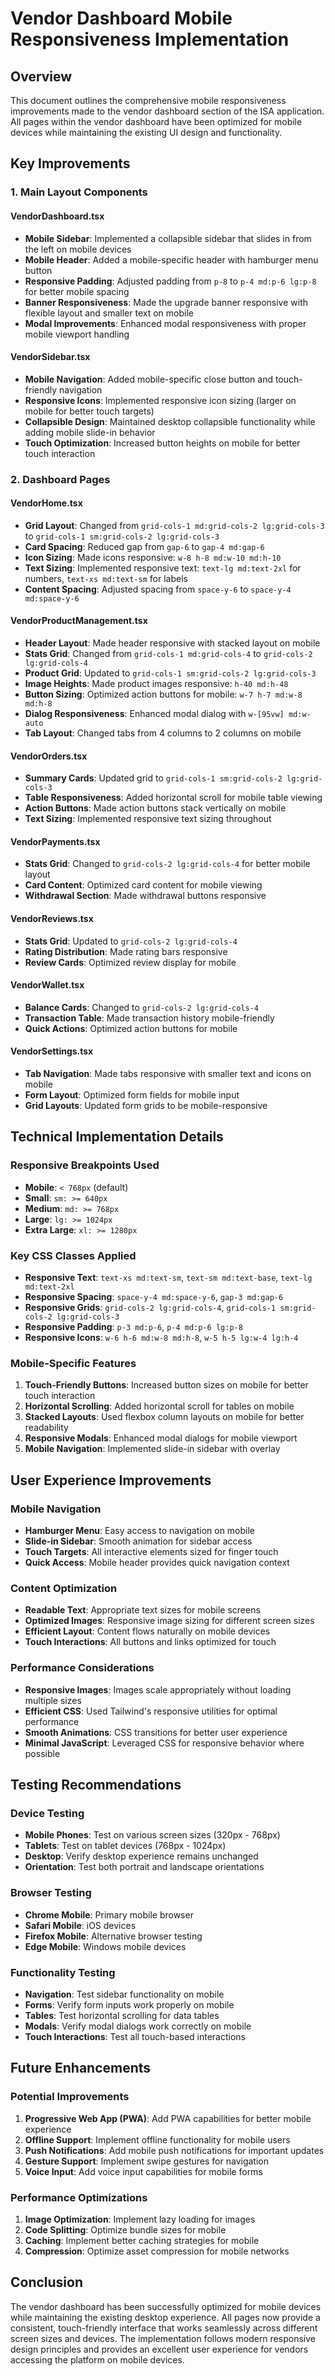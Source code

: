 # Vendor Dashboard Mobile Responsiveness Implementation

## Overview

This document outlines the comprehensive mobile responsiveness improvements made to the vendor dashboard section of the ISA application. All pages within the vendor dashboard have been optimized for mobile devices while maintaining the existing UI design and functionality.

## Key Improvements

### 1. Main Layout Components

#### VendorDashboard.tsx
- **Mobile Sidebar**: Implemented a collapsible sidebar that slides in from the left on mobile devices
- **Mobile Header**: Added a mobile-specific header with hamburger menu button
- **Responsive Padding**: Adjusted padding from `p-8` to `p-4 md:p-6 lg:p-8` for better mobile spacing
- **Banner Responsiveness**: Made the upgrade banner responsive with flexible layout and smaller text on mobile
- **Modal Improvements**: Enhanced modal responsiveness with proper mobile viewport handling

#### VendorSidebar.tsx
- **Mobile Navigation**: Added mobile-specific close button and touch-friendly navigation
- **Responsive Icons**: Implemented responsive icon sizing (larger on mobile for better touch targets)
- **Collapsible Design**: Maintained desktop collapsible functionality while adding mobile slide-in behavior
- **Touch Optimization**: Increased button heights on mobile for better touch interaction

### 2. Dashboard Pages

#### VendorHome.tsx
- **Grid Layout**: Changed from `grid-cols-1 md:grid-cols-2 lg:grid-cols-3` to `grid-cols-1 sm:grid-cols-2 lg:grid-cols-3`
- **Card Spacing**: Reduced gap from `gap-6` to `gap-4 md:gap-6`
- **Icon Sizing**: Made icons responsive: `w-8 h-8 md:w-10 md:h-10`
- **Text Sizing**: Implemented responsive text: `text-lg md:text-2xl` for numbers, `text-xs md:text-sm` for labels
- **Content Spacing**: Adjusted spacing from `space-y-6` to `space-y-4 md:space-y-6`

#### VendorProductManagement.tsx
- **Header Layout**: Made header responsive with stacked layout on mobile
- **Stats Grid**: Changed from `grid-cols-1 md:grid-cols-4` to `grid-cols-2 lg:grid-cols-4`
- **Product Grid**: Updated to `grid-cols-1 sm:grid-cols-2 lg:grid-cols-3`
- **Image Heights**: Made product images responsive: `h-40 md:h-48`
- **Button Sizing**: Optimized action buttons for mobile: `w-7 h-7 md:w-8 md:h-8`
- **Dialog Responsiveness**: Enhanced modal dialog with `w-[95vw] md:w-auto`
- **Tab Layout**: Changed tabs from 4 columns to 2 columns on mobile

#### VendorOrders.tsx
- **Summary Cards**: Updated grid to `grid-cols-1 sm:grid-cols-2 lg:grid-cols-3`
- **Table Responsiveness**: Added horizontal scroll for mobile table viewing
- **Action Buttons**: Made action buttons stack vertically on mobile
- **Text Sizing**: Implemented responsive text sizing throughout

#### VendorPayments.tsx
- **Stats Grid**: Changed to `grid-cols-2 lg:grid-cols-4` for better mobile layout
- **Card Content**: Optimized card content for mobile viewing
- **Withdrawal Section**: Made withdrawal buttons responsive

#### VendorReviews.tsx
- **Stats Grid**: Updated to `grid-cols-2 lg:grid-cols-4`
- **Rating Distribution**: Made rating bars responsive
- **Review Cards**: Optimized review display for mobile

#### VendorWallet.tsx
- **Balance Cards**: Changed to `grid-cols-2 lg:grid-cols-4`
- **Transaction Table**: Made transaction history mobile-friendly
- **Quick Actions**: Optimized action buttons for mobile

#### VendorSettings.tsx
- **Tab Navigation**: Made tabs responsive with smaller text and icons on mobile
- **Form Layout**: Optimized form fields for mobile input
- **Grid Layouts**: Updated form grids to be mobile-responsive

## Technical Implementation Details

### Responsive Breakpoints Used
- **Mobile**: `< 768px` (default)
- **Small**: `sm: >= 640px`
- **Medium**: `md: >= 768px`
- **Large**: `lg: >= 1024px`
- **Extra Large**: `xl: >= 1280px`

### Key CSS Classes Applied
- **Responsive Text**: `text-xs md:text-sm`, `text-sm md:text-base`, `text-lg md:text-2xl`
- **Responsive Spacing**: `space-y-4 md:space-y-6`, `gap-3 md:gap-6`
- **Responsive Grids**: `grid-cols-2 lg:grid-cols-4`, `grid-cols-1 sm:grid-cols-2 lg:grid-cols-3`
- **Responsive Padding**: `p-3 md:p-6`, `p-4 md:p-6 lg:p-8`
- **Responsive Icons**: `w-6 h-6 md:w-8 md:h-8`, `w-5 h-5 lg:w-4 lg:h-4`

### Mobile-Specific Features
1. **Touch-Friendly Buttons**: Increased button sizes on mobile for better touch interaction
2. **Horizontal Scrolling**: Added horizontal scroll for tables on mobile
3. **Stacked Layouts**: Used flexbox column layouts on mobile for better readability
4. **Responsive Modals**: Enhanced modal dialogs for mobile viewport
5. **Mobile Navigation**: Implemented slide-in sidebar with overlay

## User Experience Improvements

### Mobile Navigation
- **Hamburger Menu**: Easy access to navigation on mobile
- **Slide-in Sidebar**: Smooth animation for sidebar access
- **Touch Targets**: All interactive elements sized for finger touch
- **Quick Access**: Mobile header provides quick navigation context

### Content Optimization
- **Readable Text**: Appropriate text sizes for mobile screens
- **Optimized Images**: Responsive image sizing for different screen sizes
- **Efficient Layout**: Content flows naturally on mobile devices
- **Touch Interactions**: All buttons and links optimized for touch

### Performance Considerations
- **Responsive Images**: Images scale appropriately without loading multiple sizes
- **Efficient CSS**: Used Tailwind's responsive utilities for optimal performance
- **Smooth Animations**: CSS transitions for better user experience
- **Minimal JavaScript**: Leveraged CSS for responsive behavior where possible

## Testing Recommendations

### Device Testing
- **Mobile Phones**: Test on various screen sizes (320px - 768px)
- **Tablets**: Test on tablet devices (768px - 1024px)
- **Desktop**: Verify desktop experience remains unchanged
- **Orientation**: Test both portrait and landscape orientations

### Browser Testing
- **Chrome Mobile**: Primary mobile browser
- **Safari Mobile**: iOS devices
- **Firefox Mobile**: Alternative browser testing
- **Edge Mobile**: Windows mobile devices

### Functionality Testing
- **Navigation**: Test sidebar functionality on mobile
- **Forms**: Verify form inputs work properly on mobile
- **Tables**: Test horizontal scrolling for data tables
- **Modals**: Verify modal dialogs work correctly on mobile
- **Touch Interactions**: Test all touch-based interactions

## Future Enhancements

### Potential Improvements
1. **Progressive Web App (PWA)**: Add PWA capabilities for better mobile experience
2. **Offline Support**: Implement offline functionality for mobile users
3. **Push Notifications**: Add mobile push notifications for important updates
4. **Gesture Support**: Implement swipe gestures for navigation
5. **Voice Input**: Add voice input capabilities for mobile forms

### Performance Optimizations
1. **Image Optimization**: Implement lazy loading for images
2. **Code Splitting**: Optimize bundle sizes for mobile
3. **Caching**: Implement better caching strategies for mobile
4. **Compression**: Optimize asset compression for mobile networks

## Conclusion

The vendor dashboard has been successfully optimized for mobile devices while maintaining the existing desktop experience. All pages now provide a consistent, touch-friendly interface that works seamlessly across different screen sizes and devices. The implementation follows modern responsive design principles and provides an excellent user experience for vendors accessing the platform on mobile devices. 